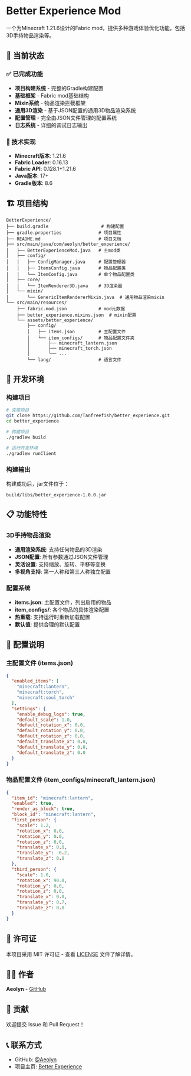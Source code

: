 # Better Experience Mod

一个为Minecraft 1.21.6设计的Fabric mod，提供多种游戏体验优化功能，包括3D手持物品渲染等。

## 🎯 当前状态

### ✅ 已完成功能
- **项目构建系统** - 完整的Gradle构建配置
- **基础框架** - Fabric mod基础结构
- **Mixin系统** - 物品渲染拦截框架
- **通用3D渲染** - 基于JSON配置的通用3D物品渲染系统
- **配置管理** - 完全由JSON文件管理的配置系统
- **日志系统** - 详细的调试日志输出

### 🔧 技术实现
- **Minecraft版本**: 1.21.6
- **Fabric Loader**: 0.16.13
- **Fabric API**: 0.128.1+1.21.6
- **Java版本**: 17+
- **Gradle版本**: 8.6

## 🏗️ 项目结构

```
BetterExperience/
├── build.gradle                    # 构建配置
├── gradle.properties              # 项目属性
├── README.md                      # 项目文档
├── src/main/java/com/aeolyn/better_experience/
│   ├── BetterExperienceMod.java   # 主mod类
│   ├── config/
│   │   ├── ConfigManager.java     # 配置管理器
│   │   ├── ItemsConfig.java       # 物品配置类
│   │   └── ItemConfig.java        # 单个物品配置类
│   ├── core/
│   │   └── ItemRenderer3D.java    # 3D渲染器
│   └── mixin/
│       └── GenericItemRendererMixin.java  # 通用物品渲染mixin
└── src/main/resources/
    ├── fabric.mod.json            # mod元数据
    ├── better_experience.mixins.json  # mixin配置
    └── assets/better_experience/
        ├── config/
        │   ├── items.json         # 主配置文件
        │   └── item_configs/      # 物品配置文件夹
        │       ├── minecraft_lantern.json
        │       ├── minecraft_torch.json
        │       └── ...
        └── lang/                  # 语言文件
```

## 🚀 开发环境

### 构建项目
```bash
# 克隆项目
git clone https://github.com/Tanfreefish/better_experience.git
cd better_experience

# 构建项目
./gradlew build

# 运行开发环境
./gradlew runClient
```

### 构建输出
构建成功后，jar文件位于：
```
build/libs/better_experience-1.0.0.jar
```

## 📋 功能特性

### 3D手持物品渲染
- **通用渲染系统**: 支持任何物品的3D渲染
- **JSON配置**: 所有参数通过JSON文件管理
- **灵活设置**: 支持缩放、旋转、平移等变换
- **多视角支持**: 第一人称和第三人称独立配置

### 配置系统
- **items.json**: 主配置文件，列出启用的物品
- **item_configs/**: 各个物品的具体渲染配置
- **热重载**: 支持运行时重新加载配置
- **默认值**: 提供合理的默认配置

## 🔧 配置说明

### 主配置文件 (items.json)
```json
{
  "enabled_items": [
    "minecraft:lantern",
    "minecraft:torch",
    "minecraft:soul_torch"
  ],
  "settings": {
    "enable_debug_logs": true,
    "default_scale": 1.0,
    "default_rotation_x": 0.0,
    "default_rotation_y": 0.0,
    "default_rotation_z": 0.0,
    "default_translate_x": 0.0,
    "default_translate_y": 0.0,
    "default_translate_z": 0.0
  }
}
```

### 物品配置文件 (item_configs/minecraft_lantern.json)
```json
{
  "item_id": "minecraft:lantern",
  "enabled": true,
  "render_as_block": true,
  "block_id": "minecraft:lantern",
  "first_person": {
    "scale": 1.2,
    "rotation_x": 0.0,
    "rotation_y": 0.0,
    "rotation_z": 0.0,
    "translate_x": 0.0,
    "translate_y": -0.2,
    "translate_z": 0.0
  },
  "third_person": {
    "scale": 1.0,
    "rotation_x": 90.0,
    "rotation_y": 0.0,
    "rotation_z": 0.0,
    "translate_x": 0.0,
    "translate_y": 0.7,
    "translate_z": 0.0
  }
}
```

## 📝 许可证

本项目采用 MIT 许可证 - 查看 [LICENSE](LICENSE) 文件了解详情。

## 👨‍💻 作者

**Aeolyn** - [GitHub](https://github.com/Tanfreefish)

## 🤝 贡献

欢迎提交 Issue 和 Pull Request！

## 📞 联系方式

- GitHub: [@Aeolyn](https://github.com/Tanfreefish)
- 项目主页: [Better Experience](https://github.com/Aeolyn/better_experience)
